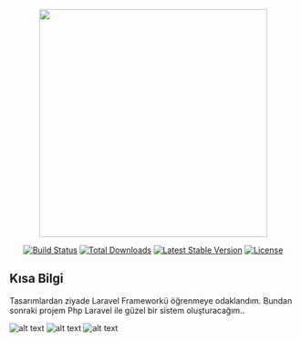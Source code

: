 <p align="center"><a href="https://laravel.com" target="_blank"><img src="https://raw.githubusercontent.com/laravel/art/master/logo-lockup/5%20SVG/2%20CMYK/1%20Full%20Color/laravel-logolockup-cmyk-red.svg" width="400"></a></p>

<p align="center">
<a href="https://travis-ci.org/laravel/framework"><img src="https://travis-ci.org/laravel/framework.svg" alt="Build Status"></a>
<a href="https://packagist.org/packages/laravel/framework"><img src="https://img.shields.io/packagist/dt/laravel/framework" alt="Total Downloads"></a>
<a href="https://packagist.org/packages/laravel/framework"><img src="https://img.shields.io/packagist/v/laravel/framework" alt="Latest Stable Version"></a>
<a href="https://packagist.org/packages/laravel/framework"><img src="https://img.shields.io/packagist/l/laravel/framework" alt="License"></a>
</p>

## Kısa Bilgi

Tasarımlardan ziyade Laravel Frameworkü öğrenmeye odaklandım. Bundan sonraki projem Php Laravel ile güzel bir sistem oluşturacağım..

 ![alt text](http://ahmettanrikulu.cf/assets/files/lrvl1.PNG)
 ![alt text](http://ahmettanrikulu.cf/assets/files/lrvl2.PNG)
 ![alt text](http://ahmettanrikulu.cf/assets/files/lrvl3.PNG)
